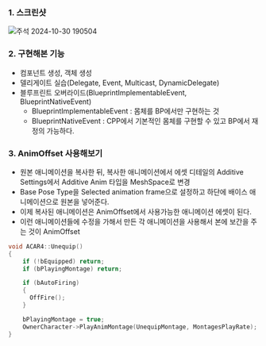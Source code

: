 ### 1. 스크린샷
![주석 2024-10-30 190504](https://github.com/user-attachments/assets/9d1eb163-3c97-441e-b8bf-14c007b7278c)

### 2. 구현해본 기능
- 컴포넌트 생성, 객체 생성
- 델리게이트 실습(Delegate, Event, Multicast, DynamicDelegate)
- 블루프린트 오버라이드(BlueprintImplementableEvent, BlueprintNativeEvent)
  - BlueprintImplementableEvent : 몸체를 BP에서만 구현하는 것
  - BlueprintNativeEvent : CPP에서 기본적인 몸체를 구현할 수 있고 BP에서 재정의 가능하다.

### 3. AnimOffset 사용해보기
  - 원본 애니메이션을 복사한 뒤, 복사한 애니메이션에서 에셋 디테일의 Additive Settings에서 Additive Anim 타입을 MeshSpace로 변경
  - Base Pose Type을 Selected animation frame으로 설정하고 하단에 배이스 애니메이션으로 원본을 넣어준다.
  - 이제 복사된 애니메이션은 AnimOffset에서 사용가능한 애니메이션 에셋이 된다.
  - 이런 애니메이션들에 수정을 가해서 만든 각 애니메이션을 사용해서 본에 보간을 주는 것이 AnimOffset

```C++
void ACAR4::Unequip()
{
    if (!bEquipped) return;
    if (bPlayingMontage) return;

    if (bAutoFiring)
    {
  	  OffFire();
    }

    bPlayingMontage = true;
    OwnerCharacter->PlayAnimMontage(UnequipMontage, MontagesPlayRate);
}
```
